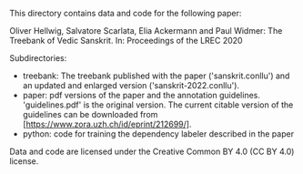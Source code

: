 This directory contains data and code for the following paper:

Oliver Hellwig, Salvatore Scarlata, Elia Ackermann and Paul Widmer: The Treebank of Vedic Sanskrit. In: Proceedings of the LREC 2020

Subdirectories:
* treebank: The treebank published with the paper ('sanskrit.conllu') and an updated and enlarged version ('sanskrit-2022.conllu').
* paper: pdf versions of the paper and the annotation guidelines. 'guidelines.pdf' is the original version. The current citable version of the guidelines can be downloaded from [https://www.zora.uzh.ch/id/eprint/212699/].
* python: code for training the dependency labeler described in the paper


Data and code are licensed under the Creative Common BY 4.0 (CC BY 4.0) license.